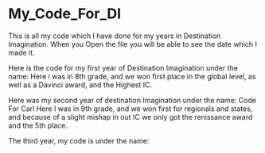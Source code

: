 # My_Code_For_DI
This is all my code which I have done for my years in Destination Imagination. When you Open the file you will be able to see the date which I made it. 

Here is the code for my first year of Destination Imagination under the name: 
  Here i was in 8th grade, and we won first place in the global level, as well as a Davinci award, and the Highest IC.

Here was my second year of destination Imagination under the name: Code For Carl
  Here I was in 9th grade, and we won first for regionals and states, and because of a slight mishap in out IC we only got the renissance award and the 5th place. 

The third year, my code is under the name:
